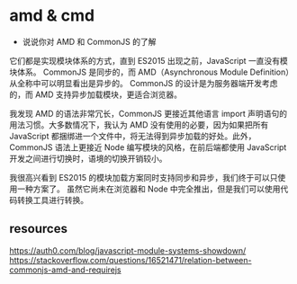 # amd & cmd
- 说说你对 AMD 和 CommonJS 的了解

它们都是实现模块体系的方式，直到 ES2015 出现之前，JavaScript 一直没有模块体系。
CommonJS 是同步的，而 AMD（Asynchronous Module Definition）从全称中可以明显看出是异步的。
CommonJS 的设计是为服务器端开发考虑的，而 AMD 支持异步加载模块，更适合浏览器。


我发现 AMD 的语法非常冗长，CommonJS 更接近其他语言 import 声明语句的用法习惯。大多数情况下，我认为 AMD 没有使用的必要，因为如果把所有 JavaScript 都捆绑进一个文件中，将无法得到异步加载的好处。此外，CommonJS 语法上更接近 Node 编写模块的风格，在前后端都使用 JavaScript 开发之间进行切换时，语境的切换开销较小。

我很高兴看到 ES2015 的模块加载方案同时支持同步和异步，我们终于可以只使用一种方案了。
虽然它尚未在浏览器和 Node 中完全推出，但是我们可以使用代码转换工具进行转换。

## resources
https://auth0.com/blog/javascript-module-systems-showdown/
https://stackoverflow.com/questions/16521471/relation-between-commonjs-amd-and-requirejs

